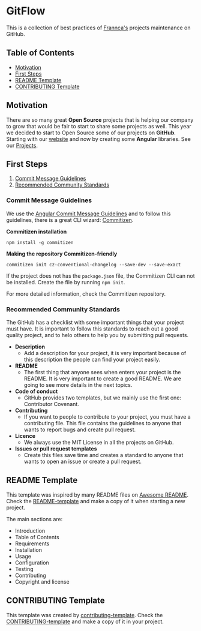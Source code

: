 # GitFlow

This is a collection of best practices of [Frannca's](https://github.com/Frannca/frannca) projects maintenance on 
GitHub.

## Table of Contents

- [Motivation](#motivation)
- [First Steps](#first-steps)
- [README Template](#readme-template)
- [CONTRIBUTING Template](#contributing-template)

## Motivation

There are so many great **Open Source** projects that is helping our company to grow that would be fair to start to 
share some projects as well. This year we decided to start to Open Source some of our projects on **GitHub**. 
Starting with our [website](http://frannca.com) and now by creating some **Angular** libraries. See our 
[Projects](#projects).


## First Steps

1. [Commit Message Guidelines](#commit-message-guidelines)
2. [Recommended Community Standards](#recommended-community-standards)

### Commit Message Guidelines

We use the [Angular Commit Message Guidelines](https://github.com/angular/angular.js/blob/master/DEVELOPERS.md#commits) 
and to follow this guidelines, there is a great CLI wizard: [Commitizen](https://github.com/commitizen/cz-cli).

**Commitizen installation**

```
npm install -g commitizen
```

**Making the repository Commitizen-friendly**

```
commitizen init cz-conventional-changelog --save-dev --save-exact
```

If the project does not has the `package.json` file, the Commitizen CLI can not be installed. Create the file by 
running `npm init`.

For more detailed information, check the Commitizen repository.

### Recommended Community Standards

The GitHub has a checklist with some important things that your project must have. It is important to follow this 
standards to reach out a good quality project, and to helo others to help you by submitting pull requests.

- **Description**
  - Add a description for your project, it is very important because of this description the people can find your project 
easily.
- **README**
  - The first thing that anyone sees when enters your project is the README. It is very important to create a good README. 
We are going to see more details in the next topics. 
- **Code of conduct**
  - GitHub provides two templates, but we mainly use the first one: Contributor Covenant.
- **Contributing**
  - If you want to people to contribute to your project, you must have a contributing file. This file contains the 
guidelines to anyone that wants to report bugs and create pull request.
- **Licence**
  - We always use the MIT License in all the projects on GitHub.
- **Issues or pull request templates**
  - Create this files save time and creates a standard to anyone that wants to open an issue or create a pull request.

## README Template

This template was inspired by many README files on [Awesome README](https://github.com/matiassingers/awesome-readme). 
Check the [README-template](README-template.md) and make a copy of it when starting a new project.

The main sections are:

- Introduction
- Table of Contents
- Requirements
- Installation
- Usage
- Configuration
- Testing
- Contributing
- Copyright and license

## CONTRIBUTING Template

This template was created by [contributing-template](https://github.com/nayafia/contributing-template). Check the 
[CONTRIBUTING-template](https://github.com/nayafia/contributing-template/blob/master/CONTRIBUTING-template.md) and make 
a copy of it in your project.

